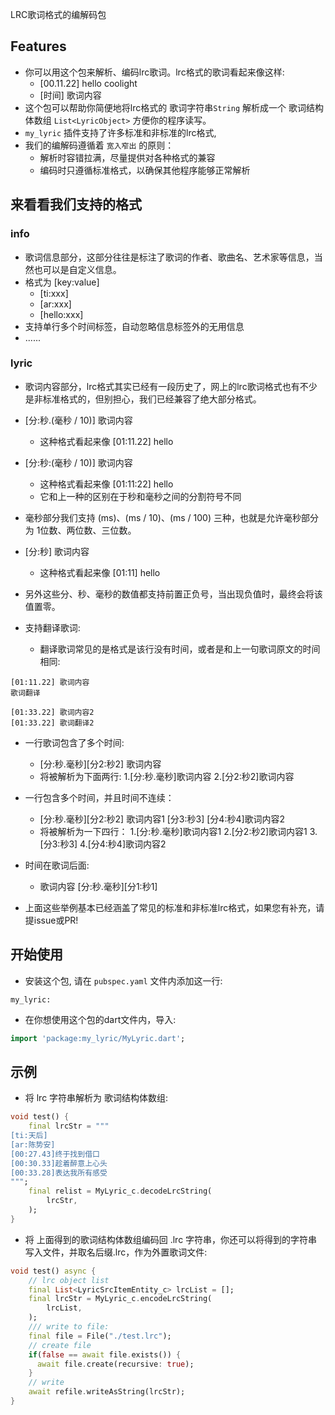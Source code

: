 <!--
This README describes the package. If you publish this package to pub.dev,
this README's contents appear on the landing page for your package.

For information about how to write a good package README, see the guide for
[writing package pages](https://dart.dev/guides/libraries/writing-package-pages).

For general information about developing packages, see the Dart guide for
[creating packages](https://dart.dev/guides/libraries/create-library-packages)
and the Flutter guide for
[developing packages and plugins](https://flutter.dev/developing-packages).
-->

LRC歌词格式的编解码包

## Features

* 你可以用这个包来解析、编码lrc歌词。lrc格式的歌词看起来像这样:
    * [00.11.22] hello coolight
    * [时间] 歌词内容
* 这个包可以帮助你简便地将lrc格式的 歌词字符串`String` 解析成一个 歌词结构体数组 `List<LyricObject>` 方便你的程序读写。
* `my_lyric` 插件支持了许多标准和非标准的lrc格式, 
* 我们的编解码遵循着 `宽入窄出` 的原则：
  * 解析时容错拉满，尽量提供对各种格式的兼容
  * 编码时只遵循标准格式，以确保其他程序能够正常解析
## 来看看我们支持的格式
### info
* 歌词信息部分，这部分往往是标注了歌词的作者、歌曲名、艺术家等信息，当然也可以是自定义信息。
* 格式为 [key:value]
  * [ti:xxx]
  * [ar:xxx]
  * [hello:xxx]
* 支持单行多个时间标签，自动忽略信息标签外的无用信息
* ......

### lyric
* 歌词内容部分，lrc格式其实已经有一段历史了，网上的lrc歌词格式也有不少是非标准格式的，但别担心，我们已经兼容了绝大部分格式。
* [分:秒.(毫秒 / 10)] 歌词内容 
  * 这种格式看起来像 [01:11.22] hello
* [分:秒:(毫秒 / 10)] 歌词内容 
  * 这种格式看起来像 [01:11:22] hello
  * 它和上一种的区别在于秒和毫秒之间的分割符号不同
* 毫秒部分我们支持 (ms)、(ms / 10)、(ms / 100) 三种，也就是允许毫秒部分为 1位数、两位数、三位数。
* [分:秒] 歌词内容 
  * 这种格式看起来像 [01:11] hello
* 另外这些分、秒、毫秒的数值都支持前置正负号，当出现负值时，最终会将该值置零。

* 支持翻译歌词: 
  * 翻译歌词常见的是格式是该行没有时间，或者是和上一句歌词原文的时间相同:
```lrc
[01:11.22] 歌词内容
歌词翻译

[01:33.22] 歌词内容2
[01:33.22] 歌词翻译2
```

* 一行歌词包含了多个时间:
  * [分:秒.毫秒][分2:秒2] 歌词内容
  * 将被解析为下面两行:
  1.[分:秒.毫秒]歌词内容
  2.[分2:秒2]歌词内容

* 一行包含多个时间，并且时间不连续：
  * [分:秒.毫秒][分2:秒2] 歌词内容1 [分3:秒3] [分4:秒4]歌词内容2
  * 将被解析为一下四行：
  1.[分:秒.毫秒]歌词内容1
  2.[分2:秒2]歌词内容1
  3.[分3:秒3]
  4.[分4:秒4]歌词内容2

* 时间在歌词后面:
  * 歌词内容 [分:秒.毫秒][分1:秒1]

* 上面这些举例基本已经涵盖了常见的标准和非标准lrc格式，如果您有补充，请提issue或PR!

## 开始使用

* 安装这个包, 请在 `pubspec.yaml` 文件内添加这一行:
```
my_lyric: 
```
* 在你想使用这个包的dart文件内，导入:
```dart
import 'package:my_lyric/MyLyric.dart';
```

## 示例

* 将 lrc 字符串解析为 歌词结构体数组:
```dart
void test() {
    final lrcStr = """
[ti:天后]
[ar:陈势安]
[00:27.43]终于找到借口
[00:30.33]趁着醉意上心头
[00:33.28]表达我所有感受
""";
    final relist = MyLyric_c.decodeLrcString(
        lrcStr,
    );
}
```
* 将 上面得到的歌词结构体数组编码回 .lrc 字符串，你还可以将得到的字符串写入文件，并取名后缀.lrc，作为外置歌词文件:
```dart
void test() async {
    // lrc object list
    final List<LyricSrcItemEntity_c> lrcList = [];
    final lrcStr = MyLyric_c.encodeLrcString(
        lrcList,
    );
    /// write to file:
    final file = File("./test.lrc");
    // create file
    if(false == await file.exists()) {
      await file.create(recursive: true);
    }
    // write
    await refile.writeAsString(lrcStr);
}
```